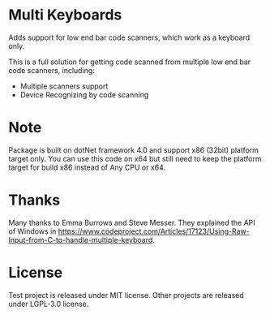 # Multi Keyboards
Adds support for low end bar code scanners, which work as a keyboard only.

This is a full solution for getting code scanned from multiple low end bar code scanners, including:
* Multiple scanners support
* Device Recognizing by code scanning

# Note
Package is built on dotNet framework 4.0 and support x86 (32bit) platform target only. You can use this code on x64 but still need to keep the platform target for build x86 instead of Any CPU or x64.

# Thanks
Many thanks to Emma Burrows and Steve Messer. They explained the API of Windows in https://www.codeproject.com/Articles/17123/Using-Raw-Input-from-C-to-handle-multiple-keyboard.

# License
Test project is released under MIT license.
Other projects are released under LGPL-3.0 license.
